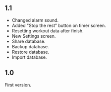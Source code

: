 ## 1.1
- Changed alarm sound.
- Added "Stop the rest" button on timer screen.
- Resetting workout data after finish.
- New Settings screen.
- Share database.
- Backup database.
- Restore database.
- Import database.

## 1.0
First version.
